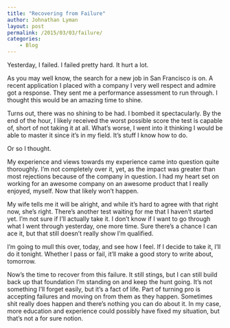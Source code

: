 ```yaml
---
title: "Recovering from Failure"
author: Johnathan Lyman
layout: post
permalink: /2015/03/03/failure/
categories:
    - Blog
---
```


Yesterday, I failed. I failed pretty hard. It hurt a lot.

As you may well know, the search for a new job in San Francisco is on. A recent application I placed with a company I very well respect and admire got a response. They sent me a performance assessment to run through. I thought this would be an amazing time to shine.

Turns out, there was no shining to be had. I bombed it spectacularly. By the end of the hour, I likely received the worst possible score the test is capable of, short of not taking it at all. What’s worse, I went into it thinking I would be able to master it since it’s in my field. It’s stuff I know how to do.

Or so I thought.

My experience and views towards my experience came into question quite thoroughly. I’m not completely over it, yet, as the impact was greater than most rejections because of the company in question. I had my heart set on working for an awesome company on an awesome product that I really enjoyed, myself. Now that likely won’t happen.

My wife tells me it will be alright, and while it’s hard to agree with that right now, she’s right. There’s another test waiting for me that I haven’t started yet. I’m not sure if I’ll actually take it. I don’t know if I want to go through what I went through yesterday, one more time. Sure there’s a chance I can ace it, but that still doesn’t really show I’m qualified.

I’m going to mull this over, today, and see how I feel. If I decide to take it, I’ll do it tonight. Whether I pass or fail, it’ll make a good story to write about, tomorrow.

Now’s the time to recover from this failure. It still stings, but I can still build back up that foundation I’m standing on and keep the hunt going. It’s not something I’ll forget easily, but it’s a fact of life. Part of turning pro is accepting failures and moving on from them as they happen. Sometimes shit really does happen and there’s nothing you can do about it. In my case, more education and experience could possibly have fixed my situation, but that’s not a for sure notion.


